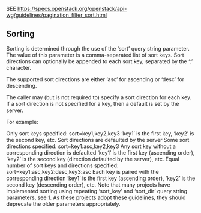 SEE https://specs.openstack.org/openstack/api-wg/guidelines/pagination_filter_sort.html

## Sorting
Sorting is determined through the use of the ‘sort’ query string parameter. The value of this parameter is a comma-separated list of sort keys. Sort directions can optionally be appended to each sort key, separated by the ‘:’ character.

The supported sort directions are either ‘asc’ for ascending or ‘desc’ for descending.

The caller may (but is not required to) specify a sort direction for each key. If a sort direction is not specified for a key, then a default is set by the server.

For example:

Only sort keys specified:
sort=key1,key2,key3
‘key1’ is the first key, ‘key2’ is the second key, etc.
Sort directions are defaulted by the server
Some sort directions specified:
sort=key1:asc,key2,key3
Any sort key without a corresponding direction is defaulted
‘key1’ is the first key (ascending order), ‘key2’ is the second key (direction defaulted by the server), etc.
Equal number of sort keys and directions specified:
sort=key1:asc,key2:desc,key3:asc
Each key is paired with the corresponding direction
‘key1’ is the first key (ascending order), ‘key2’ is the second key (descending order), etc.
Note that many projects have implemented sorting using repeating ‘sort_key’ and ‘sort_dir’ query string parameters, see [1]. As these projects adopt these guidelines, they should deprecate the older parameters appropriately.

[1]: https://wiki.openstack.org/wiki/API_Working_Group/Current_Design/Sorting